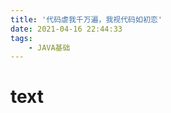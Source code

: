 ```yaml
---
title: '代码虐我千万遍，我视代码如初恋'
date: 2021-04-16 22:44:33
tags:
	- JAVA基础
---
```


# text



<!-- more -->
